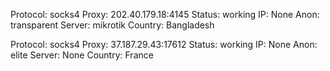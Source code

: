 Protocol: socks4
Proxy: 202.40.179.18:4145
Status: working
IP: None
Anon: transparent
Server: mikrotik
Country: Bangladesh

Protocol: socks4
Proxy: 37.187.29.43:17612
Status: working
IP: None
Anon: elite
Server: None
Country: France

